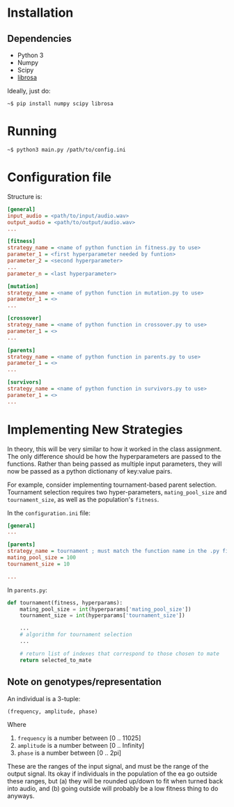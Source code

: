 # Installation

## Dependencies
- Python 3
- Numpy
- Scipy
- [librosa](https://librosa.org/doc/latest/index.html)

Ideally, just do:
```
~$ pip install numpy scipy librosa
```

# Running
```
~$ python3 main.py /path/to/config.ini
```

# Configuration file

Structure is:

```ini
[general]
input_audio = <path/to/input/audio.wav>
output_audio = <path/to/output/audio.wav>
...

[fitness]
strategy_name = <name of python function in fitness.py to use>
parameter_1 = <first hyperparameter needed by funtion>
parameter_2 = <second hyperparameter>
...
parameter_n = <last hyperparameter>

[mutation]
strategy_name = <name of python function in mutation.py to use>
parameter_1 = <>
...

[crossover]
strategy_name = <name of python function in crossover.py to use>
parameter_1 = <>
...

[parents]
strategy_name = <name of python function in parents.py to use>
parameter_1 = <>
...

[survivors]
strategy_name = <name of python function in survivors.py to use>
parameter_1 = <>
...

```

# Implementing New Strategies

In theory, this will be very similar to how it worked in the class assignment.
The only difference should be how the hyperparameters are passed to the
functions. Rather than being passed as multiple input parameters, they will now
be passed as a python dictionany of key:value pairs.

For example, consider implementing tournament-based parent selection.
Tournament selection requires two hyper-parameters, `mating_pool_size` and
`tournament_size`, as well as the population's `fitness`.

In the `configuration.ini` file:
```ini
[general]
...

[parents]
strategy_name = tournament ; must match the function name in the .py file exactly
mating_pool_size = 100
tournament_size = 10

...
```

In `parents.py`:
```python
def tournament(fitness, hyperparams):
	mating_pool_size = int(hyperparams['mating_pool_size'])
	tournament_size = int(hyperparams['tournament_size'])

	...
	# algorithm for tournament selection
	...

	# return list of indexes that correspond to those chosen to mate
	return selected_to_mate

```

## Note on genotypes/representation

An individual is a 3-tuple:
```python
(frequency, amplitude, phase)
```
Where
1. `frequency` is a number between [0 .. 11025]
2. `amplitude` is a number between [0 .. Infinity]
3. `phase` is a number between [0 .. 2pi]

These are the ranges of the input signal, and must be the range of the
output signal. Its okay if individuals in the population of the ea go outside
these ranges, but (a) they will be rounded up/down to fit when turned back into
audio, and (b) going outside will probably be a low fitness thing to do anyways.


